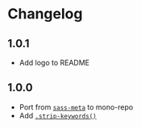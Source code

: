 # Changelog

<!-- The order of list items should be: Critical/Fixes, New, Update, Remove, Underpinnings -->
<!-- ## UNRELEASED -->

## 1.0.1

* Add logo to README

## 1.0.0

* Port from [`sass-meta`](https://www.npmjs.com/package/sass-meta) to mono-repo
* Add [`.strip-keywords()`](https://sass-fairy.com/api/meta/strip-keywords)
